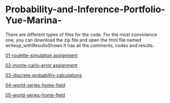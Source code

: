 # Probability-and-Inference-Portfolio-Yue-Marina-
There are different types of files for the code.
For the most convinience one, you can download the zip file and open the html file named writeup_withResultsShown
It has all the comments, codes and results.

[01-roulette-simulation assignment](/01-roulette-simulation/writeup.html)


[02-monte-carlo-error assignment](/02-monte-carlo-error/writeup_2.Rmd)


[03-discrete-probability-calculations](/03-discrete-probability-calculations/writeup.Rmd)


[04-world-series-home-field](/04-world-series-home-field/writeup.html)


[05-world-series-home-field](/05-quantile-error/writeup.html)
